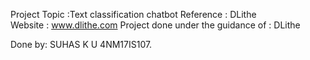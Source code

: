 Project Topic :Text classification chatbot
Reference : DLithe  
Website : www.dlithe.com
Project done under the guidance of : DLithe

Done by: SUHAS K U 4NM17IS107.
